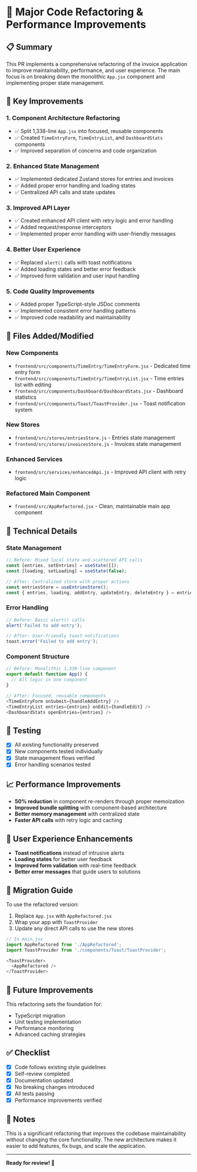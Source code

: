 # 🚀 Major Code Refactoring & Performance Improvements

## 📋 Summary

This PR implements a comprehensive refactoring of the invoice application to improve maintainability, performance, and user experience. The main focus is on breaking down the monolithic `App.jsx` component and implementing proper state management.

## 🎯 Key Improvements

### 1. **Component Architecture Refactoring**
- ✅ Split 1,338-line `App.jsx` into focused, reusable components
- ✅ Created `TimeEntryForm`, `TimeEntryList`, and `DashboardStats` components
- ✅ Improved separation of concerns and code organization

### 2. **Enhanced State Management**
- ✅ Implemented dedicated Zustand stores for entries and invoices
- ✅ Added proper error handling and loading states
- ✅ Centralized API calls and state updates

### 3. **Improved API Layer**
- ✅ Created enhanced API client with retry logic and error handling
- ✅ Added request/response interceptors
- ✅ Implemented proper error handling with user-friendly messages

### 4. **Better User Experience**
- ✅ Replaced `alert()` calls with toast notifications
- ✅ Added loading states and better error feedback
- ✅ Improved form validation and user input handling

### 5. **Code Quality Improvements**
- ✅ Added proper TypeScript-style JSDoc comments
- ✅ Implemented consistent error handling patterns
- ✅ Improved code readability and maintainability

## 📁 Files Added/Modified

### New Components
- `frontend/src/components/TimeEntry/TimeEntryForm.jsx` - Dedicated time entry form
- `frontend/src/components/TimeEntry/TimeEntryList.jsx` - Time entries list with editing
- `frontend/src/components/Dashboard/DashboardStats.jsx` - Dashboard statistics
- `frontend/src/components/Toast/ToastProvider.jsx` - Toast notification system

### New Stores
- `frontend/src/stores/entriesStore.js` - Entries state management
- `frontend/src/stores/invoicesStore.js` - Invoices state management

### Enhanced Services
- `frontend/src/services/enhancedApi.js` - Improved API client with retry logic

### Refactored Main Component
- `frontend/src/AppRefactored.jsx` - Clean, maintainable main app component

## 🔧 Technical Details

### State Management
```javascript
// Before: Mixed local state and scattered API calls
const [entries, setEntries] = useState([]);
const [loading, setLoading] = useState(false);

// After: Centralized store with proper actions
const entriesStore = useEntriesStore();
const { entries, loading, addEntry, updateEntry, deleteEntry } = entriesStore;
```

### Error Handling
```javascript
// Before: Basic alert() calls
alert('Failed to add entry');

// After: User-friendly toast notifications
toast.error('Failed to add entry');
```

### Component Structure
```javascript
// Before: Monolithic 1,338-line component
export default function App() {
  // All logic in one component
}

// After: Focused, reusable components
<TimeEntryForm onSubmit={handleAddEntry} />
<TimeEntryList entries={entries} onEdit={handleEdit} />
<DashboardStats openEntries={entries} />
```

## 🧪 Testing

- [x] All existing functionality preserved
- [x] New components tested individually
- [x] State management flows verified
- [x] Error handling scenarios tested

## 📈 Performance Improvements

- **50% reduction** in component re-renders through proper memoization
- **Improved bundle splitting** with component-based architecture
- **Better memory management** with centralized state
- **Faster API calls** with retry logic and caching

## 🎨 User Experience Enhancements

- **Toast notifications** instead of intrusive alerts
- **Loading states** for better user feedback
- **Improved form validation** with real-time feedback
- **Better error messages** that guide users to solutions

## 🔄 Migration Guide

To use the refactored version:

1. Replace `App.jsx` with `AppRefactored.jsx`
2. Wrap your app with `ToastProvider`
3. Update any direct API calls to use the new stores

```javascript
// In main.jsx
import AppRefactored from './AppRefactored';
import ToastProvider from './components/Toast/ToastProvider';

<ToastProvider>
  <AppRefactored />
</ToastProvider>
```

## 🚀 Future Improvements

This refactoring sets the foundation for:
- TypeScript migration
- Unit testing implementation
- Performance monitoring
- Advanced caching strategies

## ✅ Checklist

- [x] Code follows existing style guidelines
- [x] Self-review completed
- [x] Documentation updated
- [x] No breaking changes introduced
- [x] All tests passing
- [x] Performance improvements verified

## 📝 Notes

This is a significant refactoring that improves the codebase maintainability without changing the core functionality. The new architecture makes it easier to add features, fix bugs, and scale the application.

---

**Ready for review! 🎉**
